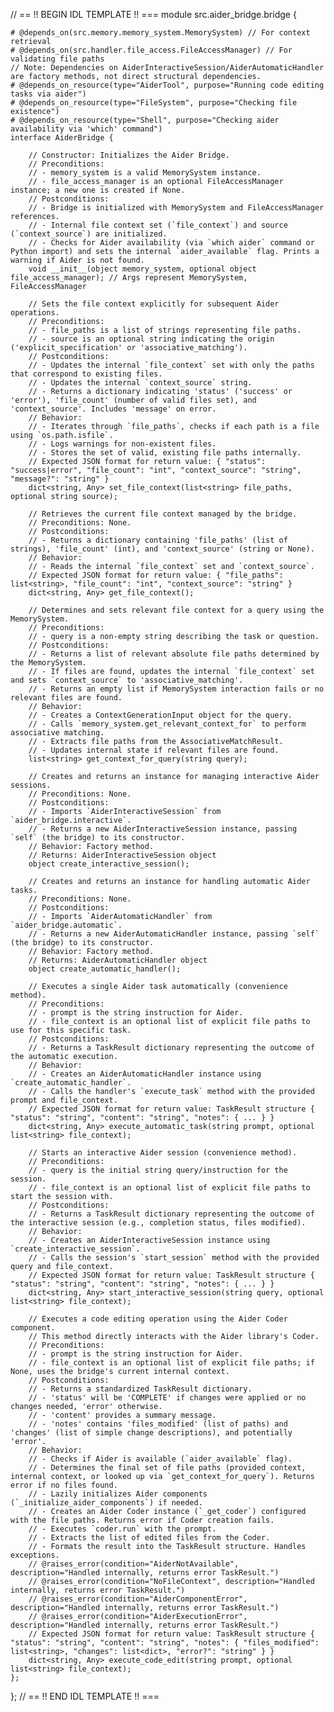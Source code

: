 // == !! BEGIN IDL TEMPLATE !! ===
module src.aider_bridge.bridge {

    # @depends_on(src.memory.memory_system.MemorySystem) // For context retrieval
    # @depends_on(src.handler.file_access.FileAccessManager) // For validating file paths
    // Note: Dependencies on AiderInteractiveSession/AiderAutomaticHandler are factory methods, not direct structural dependencies.
    # @depends_on_resource(type="AiderTool", purpose="Running code editing tasks via aider")
    # @depends_on_resource(type="FileSystem", purpose="Checking file existence")
    # @depends_on_resource(type="Shell", purpose="Checking aider availability via 'which' command")
    interface AiderBridge {

        // Constructor: Initializes the Aider Bridge.
        // Preconditions:
        // - memory_system is a valid MemorySystem instance.
        // - file_access_manager is an optional FileAccessManager instance; a new one is created if None.
        // Postconditions:
        // - Bridge is initialized with MemorySystem and FileAccessManager references.
        // - Internal file context set (`file_context`) and source (`context_source`) are initialized.
        // - Checks for Aider availability (via `which aider` command or Python import) and sets the internal `aider_available` flag. Prints a warning if Aider is not found.
        void __init__(object memory_system, optional object file_access_manager); // Args represent MemorySystem, FileAccessManager

        // Sets the file context explicitly for subsequent Aider operations.
        // Preconditions:
        // - file_paths is a list of strings representing file paths.
        // - source is an optional string indicating the origin ('explicit_specification' or 'associative_matching').
        // Postconditions:
        // - Updates the internal `file_context` set with only the paths that correspond to existing files.
        // - Updates the internal `context_source` string.
        // - Returns a dictionary indicating 'status' ('success' or 'error'), 'file_count' (number of valid files set), and 'context_source'. Includes 'message' on error.
        // Behavior:
        // - Iterates through `file_paths`, checks if each path is a file using `os.path.isfile`.
        // - Logs warnings for non-existent files.
        // - Stores the set of valid, existing file paths internally.
        // Expected JSON format for return value: { "status": "success|error", "file_count": "int", "context_source": "string", "message?": "string" }
        dict<string, Any> set_file_context(list<string> file_paths, optional string source);

        // Retrieves the current file context managed by the bridge.
        // Preconditions: None.
        // Postconditions:
        // - Returns a dictionary containing 'file_paths' (list of strings), 'file_count' (int), and 'context_source' (string or None).
        // Behavior:
        // - Reads the internal `file_context` set and `context_source`.
        // Expected JSON format for return value: { "file_paths": list<string>, "file_count": "int", "context_source": "string" }
        dict<string, Any> get_file_context();

        // Determines and sets relevant file context for a query using the MemorySystem.
        // Preconditions:
        // - query is a non-empty string describing the task or question.
        // Postconditions:
        // - Returns a list of relevant absolute file paths determined by the MemorySystem.
        // - If files are found, updates the internal `file_context` set and sets `context_source` to 'associative_matching'.
        // - Returns an empty list if MemorySystem interaction fails or no relevant files are found.
        // Behavior:
        // - Creates a ContextGenerationInput object for the query.
        // - Calls `memory_system.get_relevant_context_for` to perform associative matching.
        // - Extracts file paths from the AssociativeMatchResult.
        // - Updates internal state if relevant files are found.
        list<string> get_context_for_query(string query);

        // Creates and returns an instance for managing interactive Aider sessions.
        // Preconditions: None.
        // Postconditions:
        // - Imports `AiderInteractiveSession` from `aider_bridge.interactive`.
        // - Returns a new AiderInteractiveSession instance, passing `self` (the bridge) to its constructor.
        // Behavior: Factory method.
        // Returns: AiderInteractiveSession object
        object create_interactive_session();

        // Creates and returns an instance for handling automatic Aider tasks.
        // Preconditions: None.
        // Postconditions:
        // - Imports `AiderAutomaticHandler` from `aider_bridge.automatic`.
        // - Returns a new AiderAutomaticHandler instance, passing `self` (the bridge) to its constructor.
        // Behavior: Factory method.
        // Returns: AiderAutomaticHandler object
        object create_automatic_handler();

        // Executes a single Aider task automatically (convenience method).
        // Preconditions:
        // - prompt is the string instruction for Aider.
        // - file_context is an optional list of explicit file paths to use for this specific task.
        // Postconditions:
        // - Returns a TaskResult dictionary representing the outcome of the automatic execution.
        // Behavior:
        // - Creates an AiderAutomaticHandler instance using `create_automatic_handler`.
        // - Calls the handler's `execute_task` method with the provided prompt and file_context.
        // Expected JSON format for return value: TaskResult structure { "status": "string", "content": "string", "notes": { ... } }
        dict<string, Any> execute_automatic_task(string prompt, optional list<string> file_context);

        // Starts an interactive Aider session (convenience method).
        // Preconditions:
        // - query is the initial string query/instruction for the session.
        // - file_context is an optional list of explicit file paths to start the session with.
        // Postconditions:
        // - Returns a TaskResult dictionary representing the outcome of the interactive session (e.g., completion status, files modified).
        // Behavior:
        // - Creates an AiderInteractiveSession instance using `create_interactive_session`.
        // - Calls the session's `start_session` method with the provided query and file_context.
        // Expected JSON format for return value: TaskResult structure { "status": "string", "content": "string", "notes": { ... } }
        dict<string, Any> start_interactive_session(string query, optional list<string> file_context);

        // Executes a code editing operation using the Aider Coder component.
        // This method directly interacts with the Aider library's Coder.
        // Preconditions:
        // - prompt is the string instruction for Aider.
        // - file_context is an optional list of explicit file paths; if None, uses the bridge's current internal context.
        // Postconditions:
        // - Returns a standardized TaskResult dictionary.
        // - 'status' will be 'COMPLETE' if changes were applied or no changes needed, 'error' otherwise.
        // - 'content' provides a summary message.
        // - 'notes' contains 'files_modified' (list of paths) and 'changes' (list of simple change descriptions), and potentially 'error'.
        // Behavior:
        // - Checks if Aider is available (`aider_available` flag).
        // - Determines the final set of file paths (provided context, internal context, or looked up via `get_context_for_query`). Returns error if no files found.
        // - Lazily initializes Aider components (`_initialize_aider_components`) if needed.
        // - Creates an Aider Coder instance (`_get_coder`) configured with the file paths. Returns error if Coder creation fails.
        // - Executes `coder.run` with the prompt.
        // - Extracts the list of edited files from the Coder.
        // - Formats the result into the TaskResult structure. Handles exceptions.
        // @raises_error(condition="AiderNotAvailable", description="Handled internally, returns error TaskResult.")
        // @raises_error(condition="NoFileContext", description="Handled internally, returns error TaskResult.")
        // @raises_error(condition="AiderComponentError", description="Handled internally, returns error TaskResult.")
        // @raises_error(condition="AiderExecutionError", description="Handled internally, returns error TaskResult.")
        // Expected JSON format for return value: TaskResult structure { "status": "string", "content": "string", "notes": { "files_modified": list<string>, "changes": list<dict>, "error?": "string" } }
        dict<string, Any> execute_code_edit(string prompt, optional list<string> file_context);
    };
};
// == !! END IDL TEMPLATE !! ===
